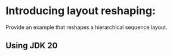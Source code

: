 # Introducing layout reshaping:

Provide an example that reshapes a hierarchical sequence layout.

## Using JDK 20